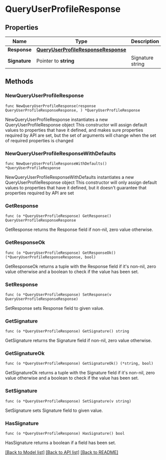 # QueryUserProfileResponse

## Properties

Name | Type | Description | Notes
------------ | ------------- | ------------- | -------------
**Response** | [**QueryUserProfileResponseResponse**](QueryUserProfileResponseResponse.md) |  | 
**Signature** | Pointer to **string** | Signature string | [optional] 

## Methods

### NewQueryUserProfileResponse

`func NewQueryUserProfileResponse(response QueryUserProfileResponseResponse, ) *QueryUserProfileResponse`

NewQueryUserProfileResponse instantiates a new QueryUserProfileResponse object
This constructor will assign default values to properties that have it defined,
and makes sure properties required by API are set, but the set of arguments
will change when the set of required properties is changed

### NewQueryUserProfileResponseWithDefaults

`func NewQueryUserProfileResponseWithDefaults() *QueryUserProfileResponse`

NewQueryUserProfileResponseWithDefaults instantiates a new QueryUserProfileResponse object
This constructor will only assign default values to properties that have it defined,
but it doesn't guarantee that properties required by API are set

### GetResponse

`func (o *QueryUserProfileResponse) GetResponse() QueryUserProfileResponseResponse`

GetResponse returns the Response field if non-nil, zero value otherwise.

### GetResponseOk

`func (o *QueryUserProfileResponse) GetResponseOk() (*QueryUserProfileResponseResponse, bool)`

GetResponseOk returns a tuple with the Response field if it's non-nil, zero value otherwise
and a boolean to check if the value has been set.

### SetResponse

`func (o *QueryUserProfileResponse) SetResponse(v QueryUserProfileResponseResponse)`

SetResponse sets Response field to given value.


### GetSignature

`func (o *QueryUserProfileResponse) GetSignature() string`

GetSignature returns the Signature field if non-nil, zero value otherwise.

### GetSignatureOk

`func (o *QueryUserProfileResponse) GetSignatureOk() (*string, bool)`

GetSignatureOk returns a tuple with the Signature field if it's non-nil, zero value otherwise
and a boolean to check if the value has been set.

### SetSignature

`func (o *QueryUserProfileResponse) SetSignature(v string)`

SetSignature sets Signature field to given value.

### HasSignature

`func (o *QueryUserProfileResponse) HasSignature() bool`

HasSignature returns a boolean if a field has been set.


[[Back to Model list]](../README.md#documentation-for-models) [[Back to API list]](../README.md#documentation-for-api-endpoints) [[Back to README]](../README.md)


